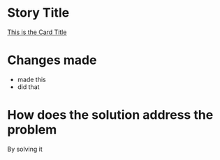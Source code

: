 # Story Title

[This is the Card Title](https://github.com/kuru-project/discord-bot/projects/)

# Changes made

- made this
- did that

# How does the solution address the problem

By solving it